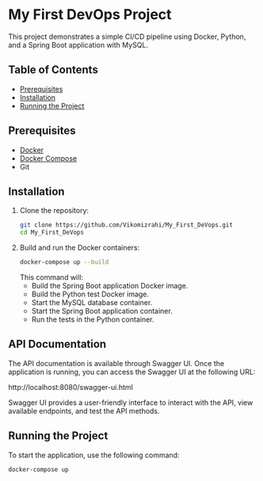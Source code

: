# My First DevOps Project

This project demonstrates a simple CI/CD pipeline using Docker, Python, and a Spring Boot application with MySQL.

## Table of Contents
- [Prerequisites](#prerequisites)
- [Installation](#installation)
- [Running the Project](#running-the-project)


## Prerequisites
- [Docker](https://www.docker.com/get-started)
- [Docker Compose](https://docs.docker.com/compose/install/)
- Git

## Installation
1. Clone the repository:
    ```sh
    git clone https://github.com/Vikomizrahi/My_First_DeVops.git
    cd My_First_DeVops
    ```
2. Build and run the Docker containers:
    ```sh
    docker-compose up --build
    ```
    This command will:
    - Build the Spring Boot application Docker image.
    - Build the Python test Docker image.
    - Start the MySQL database container.
    - Start the Spring Boot application container.
    - Run the tests in the Python container.
  
## API Documentation
The API documentation is available through Swagger UI. Once the application is running, you can access the Swagger UI at the following URL:

http://localhost:8080/swagger-ui.html

Swagger UI provides a user-friendly interface to interact with the API, view available endpoints, and test the API methods.

## Running the Project
To start the application, use the following command:
```sh
docker-compose up


